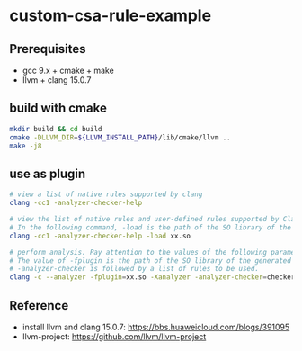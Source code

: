 # custom-csa-rule-example

## Prerequisites
- gcc 9.x + cmake + make
- llvm + clang 15.0.7


## build with cmake

``` bash
mkdir build && cd build
cmake -DLLVM_DIR=${LLVM_INSTALL_PATH}/lib/cmake/llvm ..
make -j8
```

## use as plugin

``` bash
# view a list of native rules supported by clang
clang -cc1 -analyzer-checker-help

# view the list of native rules and user-defined rules supported by Clang.
# In the following command, -load is the path of the SO library of the user-defined rule.
clang -cc1 -analyzer-checker-help -load xx.so

# perform analysis. Pay attention to the values of the following parameters:
# The value of -fplugin is the path of the SO library of the generated user-defined rule. You can also use -load xx.so.
# -analyzer-checker is followed by a list of rules to be used.
clang -c --analyzer -fplugin=xx.so -Xanalyzer -analyzer-checker=checker-list
```

## Reference
- install llvm and clang 15.0.7: https://bbs.huaweicloud.com/blogs/391095
- llvm-project: https://github.com/llvm/llvm-project

